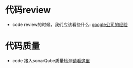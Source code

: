# 代码review
+ code review的时候，我们应该看些什么: [google公司的经验](./looking-for.md)

# 代码质量
+ code 接入sonarQube质量检测[请看这里](./sonar.md)
